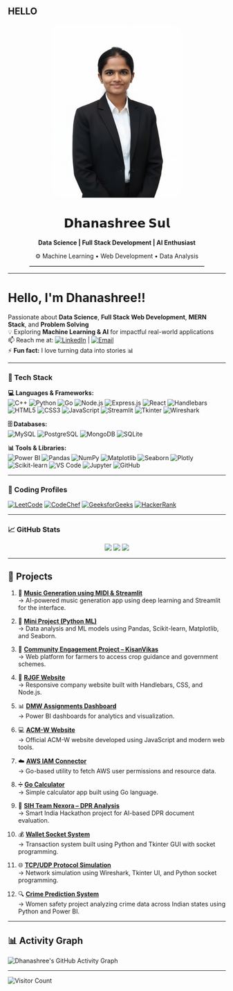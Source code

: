 ## HELLO
<!-- Profile Banner -->
<p align="center">
  <img src="https://github.com/DhanashreeSSul/DhanashreeSSul/blob/main/Dhanashree.png" alt="Dhanashree Sul" width="300" height="400" style="border-radius: 20px;" />
</p>

<h1 align="center">𝗗𝗵𝗮𝗻𝗮𝘀𝗵𝗿𝗲𝗲 𝗦𝘂𝗹</h1>

<p align="center">
  <b>Data Science | Full Stack Development | AI Enthusiast</b>
</p>

<p align="center">
  ⚙️ Machine Learning • Web Development • Data Analysis
</p>
<hr style="border: 1px solid #ccc; width: 80%; margin: auto;" />

---

# Hello, I'm Dhanashree!!  
Passionate about **Data Science**, **Full Stack Web Development**, **MERN Stack**, and **Problem Solving**  
💡 Exploring **Machine Learning & AI** for impactful real-world applications  
📫 Reach me at: [![LinkedIn](https://img.shields.io/badge/LinkedIn-Dhanashree_Sul-blue?logo=linkedin)](https://www.linkedin.com/in/dhanashree-sul-513546294/) | [![Email](https://img.shields.io/badge/Email-suldhanashree13%40gmail.com-red?logo=gmail)](mailto:suldhanashree13@gmail.com)  
⚡ **Fun fact:** I love turning data into stories 📊  

---

### 🚀 Tech Stack  

**💻 Languages & Frameworks:**  
![C++](https://img.shields.io/badge/C++-00599C?style=flat&logo=c%2B%2B&logoColor=white)
![Python](https://img.shields.io/badge/Python-3776AB?style=flat&logo=python&logoColor=white)
![Go](https://img.shields.io/badge/Go-00ADD8?style=flat&logo=go&logoColor=white)
![Node.js](https://img.shields.io/badge/Node.js-339933?style=flat&logo=node.js&logoColor=white)
![Express.js](https://img.shields.io/badge/Express.js-000000?style=flat&logo=express&logoColor=white)
![React](https://img.shields.io/badge/React-20232A?style=flat&logo=react&logoColor=61DAFB)
![Handlebars](https://img.shields.io/badge/Handlebars.js-f0772b?style=flat&logo=handlebarsdotjs&logoColor=white)
![HTML5](https://img.shields.io/badge/HTML5-E34F26?style=flat&logo=html5&logoColor=white)
![CSS3](https://img.shields.io/badge/CSS3-1572B6?style=flat&logo=css3&logoColor=white)
![JavaScript](https://img.shields.io/badge/JavaScript-F7DF1E?style=flat&logo=javascript&logoColor=black)
![Streamlit](https://img.shields.io/badge/Streamlit-FF4B4B?style=flat&logo=streamlit&logoColor=white)
![Tkinter](https://img.shields.io/badge/Tkinter-FFD43B?style=flat&logo=python&logoColor=black)
![Wireshark](https://img.shields.io/badge/Wireshark-1679A7?style=flat&logo=wireshark&logoColor=white)

**🗄️ Databases:**  
![MySQL](https://img.shields.io/badge/MySQL-4479A1?style=flat&logo=mysql&logoColor=white)
![PostgreSQL](https://img.shields.io/badge/PostgreSQL-336791?style=flat&logo=postgresql&logoColor=white)
![MongoDB](https://img.shields.io/badge/MongoDB-4ea94b?style=flat&logo=mongodb&logoColor=white)
![SQLite](https://img.shields.io/badge/SQLite-07405E?style=flat&logo=sqlite&logoColor=white)

**📊 Tools & Libraries:**  
![Power BI](https://img.shields.io/badge/Power%20BI-F2C811?style=flat&logo=power-bi&logoColor=black)
![Pandas](https://img.shields.io/badge/Pandas-150458?style=flat&logo=pandas&logoColor=white)
![NumPy](https://img.shields.io/badge/NumPy-013243?style=flat&logo=numpy&logoColor=white)
![Matplotlib](https://img.shields.io/badge/Matplotlib-008080?style=flat)
![Seaborn](https://img.shields.io/badge/Seaborn-4B77BE?style=flat)
![Plotly](https://img.shields.io/badge/Plotly-3F4F75?style=flat&logo=plotly&logoColor=white)
![Scikit-learn](https://img.shields.io/badge/Scikit--learn-F7931E?style=flat&logo=scikit-learn&logoColor=white)
![VS Code](https://img.shields.io/badge/VSCode-007ACC?style=flat&logo=visual-studio-code&logoColor=white)
![Jupyter](https://img.shields.io/badge/Jupyter-F37626?style=flat&logo=jupyter&logoColor=white)
![GitHub](https://img.shields.io/badge/GitHub-181717?style=flat&logo=github&logoColor=white)

---

### 🏅 Coding Profiles  
[![LeetCode](https://img.shields.io/badge/LeetCode-FFA116?style=flat&logo=leetcode&logoColor=white)](https://leetcode.com/u/Dhanashree__13/)
[![CodeChef](https://img.shields.io/badge/CodeChef-5B4638?style=flat&logo=codechef&logoColor=white)](https://www.codechef.com/users/dhanashree50)
[![GeeksforGeeks](https://img.shields.io/badge/GeeksforGeeks-0F9D58?style=flat&logo=geeksforgeeks&logoColor=white)](https://www.geeksforgeeks.org/user/suldhanags2z/)
[![HackerRank](https://img.shields.io/badge/HackerRank-2EC866?style=flat&logo=hackerrank&logoColor=white)](https://www.hackerrank.com/profile/suldhanashree13)

---

### 📈 GitHub Stats  

<p align="center">
  <img src="https://github-readme-stats.vercel.app/api?username=DhanashreeSSul&show_icons=true&theme=radical" height="150" />
  <img src="https://github-readme-streak-stats.herokuapp.com/?user=DhanashreeSSul&theme=radical" height="150" />
  <img src="https://github-readme-stats.vercel.app/api/top-langs/?username=DhanashreeSSul&layout=compact&theme=radical" height="150" />
</p>

---


## 💼 Projects  

1. 🎵 [**Music Generation using MIDI & Streamlit**](https://github.com/DhanashreeSSul/music-midi-streamlit)  
   → AI-powered music generation app using deep learning and Streamlit for the interface.

2. 🧠 [**Mini Project (Python ML)**](https://github.com/DhanashreeSSul/python-mini-project)  
   → Data analysis and ML models using Pandas, Scikit-learn, Matplotlib, and Seaborn.

3. 🌾 [**Community Engagement Project – KisanVikas**](https://github.com/DhanashreeSSul/community-engagement-project)  
   → Web platform for farmers to access crop guidance and government schemes.

4. 🏢 [**RJGF Website**](https://github.com/DhanashreeSSul/RJGF)  
   → Responsive company website built with Handlebars, CSS, and Node.js.

5. 📊 [**DMW Assignments Dashboard**](https://github.com/DhanashreeSSul/DMWAssignments)  
   → Power BI dashboards for analytics and visualization.

6. 💻 [**ACM-W Website**](https://github.com/DhanashreeSSul/ACM-W_Website)  
   → Official ACM-W website developed using JavaScript and modern web tools.

7. ☁️ [**AWS IAM Connector**](https://github.com/DhanashreeSSul/aws-iam-connector)  
   → Go-based utility to fetch AWS user permissions and resource data.

8. ➗ [**Go Calculator**](https://github.com/DhanashreeSSul/go-calculator)  
   → Simple calculator app built using Go language.

9. 🧾 [**SIH Team Nexora – DPR Analysis**](https://github.com/DhanashreeSSul/SIH_Team_Nexora_)  
   → Smart India Hackathon project for AI-based DPR document evaluation.

10. 💰 [**Wallet Socket System**](https://github.com/DhanashreeSSul/wallet-socket-system)  
    → Transaction system built using Python and Tkinter GUI with socket programming.

11. 🌐 [**TCP/UDP Protocol Simulation**](https://github.com/DhanashreeSSul/tcp-udp-protocol-simulation)  
    → Network simulation using Wireshark, Tkinter UI, and Python socket programming.

12. 🔍 [**Crime Prediction System**](https://github.com/DhanashreeSSul/Crime-Prediction)  
    → Women safety project analyzing crime data across Indian states using Python and Power BI.

---

## 📊 Activity Graph  

![Dhanashree's GitHub Activity Graph](https://github-readme-activity-graph.vercel.app/graph?username=DhanashreeSSul&theme=react-dark)

---

![Visitor Count](https://komarev.com/ghpvc/?username=DhanashreeSSul&color=blue)
